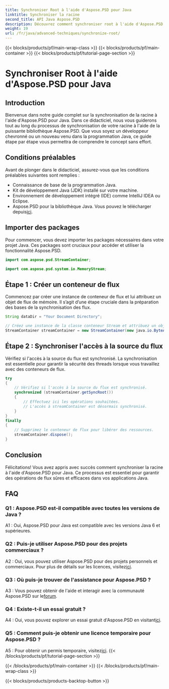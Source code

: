 ```yaml
---
title: Synchroniser Root à l'aide d'Aspose.PSD pour Java
linktitle: Synchroniser la racine
second_title: API Java Aspose.PSD
description: Découvrez comment synchroniser root à l'aide d'Aspose.PSD pour Java. Suivez notre guide étape par étape pour des opérations de flux Java efficaces.
weight: 19
url: /fr/java/advanced-techniques/synchronize-root/
---
```


{{< blocks/products/pf/main-wrap-class >}}
{{< blocks/products/pf/main-container >}}
{{< blocks/products/pf/tutorial-page-section >}}

# Synchroniser Root à l'aide d'Aspose.PSD pour Java

## Introduction

Bienvenue dans notre guide complet sur la synchronisation de la racine à l'aide d'Aspose.PSD pour Java. Dans ce didacticiel, nous vous guiderons tout au long du processus de synchronisation de votre racine à l'aide de la puissante bibliothèque Aspose.PSD. Que vous soyez un développeur chevronné ou un nouveau venu dans la programmation Java, ce guide étape par étape vous permettra de comprendre le concept sans effort.

## Conditions préalables

Avant de plonger dans le didacticiel, assurez-vous que les conditions préalables suivantes sont remplies :

- Connaissance de base de la programmation Java.
- Kit de développement Java (JDK) installé sur votre machine.
- Environnement de développement intégré (IDE) comme IntelliJ IDEA ou Eclipse.
-  Aspose.PSD pour la bibliothèque Java. Vous pouvez le télécharger depuis[ici](https://releases.aspose.com/psd/java/).

## Importer des packages

Pour commencer, vous devez importer les packages nécessaires dans votre projet Java. Ces packages sont cruciaux pour accéder et utiliser la fonctionnalité Aspose.PSD.

```java
import com.aspose.psd.StreamContainer;

import com.aspose.psd.system.io.MemoryStream;
```

## Étape 1 : Créer un conteneur de flux

Commencez par créer une instance de conteneur de flux et lui attribuez un objet de flux de mémoire. Il s’agit d’une étape cruciale dans la préparation des bases de la synchronisation des flux.

```java
String dataDir = "Your Document Directory";

// Créez une instance de la classe conteneur Stream et attribuez un objet de flux de mémoire.
StreamContainer streamContainer = new StreamContainer(new java.io.ByteArrayInputStream(new byte[0]));
```

## Étape 2 : Synchroniser l'accès à la source du flux

Vérifiez si l'accès à la source du flux est synchronisé. La synchronisation est essentielle pour garantir la sécurité des threads lorsque vous travaillez avec des conteneurs de flux.

```java
try
{
    // Vérifiez si l'accès à la source du flux est synchronisé.
    synchronized (streamContainer.getSyncRoot())
    {
        // Effectuez ici les opérations souhaitées.
        // L'accès à streamContainer est désormais synchronisé.
    }
}
finally
{
    // Supprimez le conteneur de flux pour libérer des ressources.
    streamContainer.dispose();
}
```

## Conclusion

Félicitations! Vous avez appris avec succès comment synchroniser la racine à l'aide d'Aspose.PSD pour Java. Ce processus est essentiel pour garantir des opérations de flux sûres et efficaces dans vos applications Java.

## FAQ

### Q1 : Aspose.PSD est-il compatible avec toutes les versions de Java ?

A1 : Oui, Aspose.PSD pour Java est compatible avec les versions Java 6 et supérieures.

### Q2 : Puis-je utiliser Aspose.PSD pour des projets commerciaux ?

A2 : Oui, vous pouvez utiliser Aspose.PSD pour des projets personnels et commerciaux. Pour plus de détails sur les licences, visitez[ici](https://purchase.aspose.com/buy).

### Q3 : Où puis-je trouver de l'assistance pour Aspose.PSD ?

 A3 : Vous pouvez obtenir de l'aide et interagir avec la communauté Aspose.PSD sur le[forum](https://forum.aspose.com/c/psd/34).

### Q4 : Existe-t-il un essai gratuit ?

 A4 : Oui, vous pouvez explorer un essai gratuit d'Aspose.PSD en visitant[ici](https://releases.aspose.com/).

### Q5 : Comment puis-je obtenir une licence temporaire pour Aspose.PSD ?

 A5 : Pour obtenir un permis temporaire, visitez[ici](https://purchase.aspose.com/temporary-license/).
{{< /blocks/products/pf/tutorial-page-section >}}

{{< /blocks/products/pf/main-container >}}
{{< /blocks/products/pf/main-wrap-class >}}

{{< blocks/products/products-backtop-button >}}
